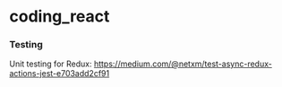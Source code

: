 # coding_react

### Testing
Unit testing for Redux: https://medium.com/@netxm/test-async-redux-actions-jest-e703add2cf91
